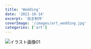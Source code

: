 ```yaml
---
title: 'Wedding'
date: '2021-10-14'
excerpt: '自主制作'
coverImage: '/images/art_wedding.jpg'
categories: ['art']
--- 
```


![イラスト画像01](/images/art_wedding.jpg)  